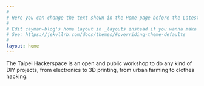 ```yaml
---
#
# Here you can change the text shown in the Home page before the Latest Posts section.
#
# Edit cayman-blog's home layout in _layouts instead if you wanna make some changes
# See: https://jekyllrb.com/docs/themes/#overriding-theme-defaults
#
layout: home
---
```


The Taipei Hackerspace is an open and public workshop to do any kind of DIY projects, from electronics to 3D printing, from urban farming to clothes hacking.
